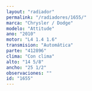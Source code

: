 ```yaml
---
layout: "radiador"
permalink: "/radiadores/1655/"
marca: "Chrysler / Dodge"
modelo: "Attitude"
ano: "2010"
motor: "L4 1.4 1.6"
transmision: "Automática"
parte: "412896"
clima: "Con clima"
alto: "14 5/8"
ancho: "25 1/2"
observaciones: ""
id: "1655"
---
```


